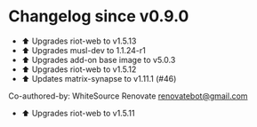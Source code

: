 # Changelog since v0.9.0
- :arrow_up: Upgrades riot-web to v1.5.13 
- :arrow_up: Upgrades musl-dev to 1.1.24-r1 
- :arrow_up: Upgrades add-on base image to v5.0.3 
- :arrow_up: Upgrades riot-web to v1.5.12 
- :arrow_up: Updates matrix-synapse to v1.11.1 (#46)

Co-authored-by: WhiteSource Renovate <renovatebot@gmail.com> 
- :arrow_up: Upgrades riot-web to v1.5.11 
